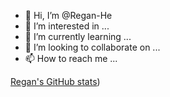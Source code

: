 - 👋 Hi, I’m @Regan-He
- 👀 I’m interested in ...
- 🌱 I’m currently learning ...
- 💞️ I’m looking to collaborate on ...
- 📫 How to reach me ...

[Regan's GitHub stats](https://github-readme-stats.vercel.app/api?username=regan-he&show_icons=true&count_private=true))

<!---
Regan-He/Regan-He is a ✨ special ✨ repository because its `README.md` (this file) appears on your GitHub profile.
You can click the Preview link to take a look at your changes.
--->
